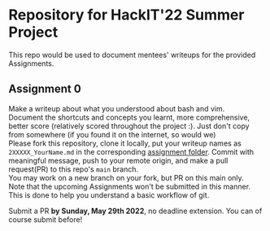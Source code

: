 # Repository for HackIT'22 Summer Project

This repo would be used to document mentees' writeups for the provided Assignments.

## Assignment 0

Make a writeup about what you understood about bash and vim.  
Document the shortcuts and concepts you learnt, more comprehensive, better score (relatively scored throughout the project :). Just don't copy from somewhere (if you found it on the internet, so would we)  
Please fork this repository, clone it locally, put your writeup names as
`2XXXXX_YourName.md` in the corresponding [assignment folder](./Assignment_0). Commit with meaningful message, push to your remote origin, and make a pull request(PR) to this repo's `main` branch.  
You may work on a new branch on your fork, but PR on this main only.  
Note that the upcoming Assignments won't be submitted in this manner. This is
done to help you understand a basic workflow of git.

Submit a PR **by Sunday, May 29th 2022**, no deadline extension. You can of
course submit before!
